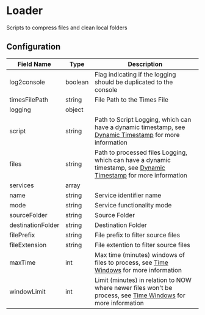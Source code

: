 # Loader
Scripts to compress files and clean local folders

## Configuration
| Field Name                | Type          | Description                                                                                                                                          |
|---------------------------|---------------|------------------------------------------------------------------------------------------------------------------------------------------------------|
| log2console               | boolean       | Flag indicating if the logging should be duplicated to the console                                                                                   |
| timesFilePath             | string        | File Path to the Times File                                                                                                                          |
| logging                   | object        |                                                                                                                                                      |
|        script             | string        | Path to Script Logging,  which can have a dynamic timestamp, see [Dynamic Timestamp](../../README.md#dynamic-timestamp) for more information         |
|        files              | string        | Path to processed files Logging, which can have a dynamic timestamp, see [Dynamic Timestamp](../../README.md#dynamic-timestamp) for more information |
| services                  | array         |                                                                                                                                                      |
|         name              | string        | Service identifier name                                                                                                                              |
|         mode              | string        | Service functionality mode                                                                                                                           |
|         sourceFolder      | string        | Source Folder                                                                                                                                        |
|         destinationFolder | string        | Destination Folder                                                                                                                                   |
|         filePrefix        | string        | File prefix to filter source files                                                                                                                   |
|         fileExtension     | string        | File extention to filter source files                                                                                                                |
|         maxTime           | int           | Max time (minutes) windows of files to process, see [Time Windows](../../README.md#time-windows) for more information                                |
|         windowLimit       | int           | Limit (minutes) in relation to NOW where newer files won't be process, see [Time Windows](../../README.md#time-windows) for more information         |
 
